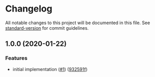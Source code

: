 # Changelog

All notable changes to this project will be documented in this file. See [standard-version](https://github.com/conventional-changelog/standard-version) for commit guidelines.

## 1.0.0 (2020-01-22)


### Features

* initial implementation ([#1](https://github.com/moxystudio/react-wait-for-react/issues/1)) ([932591f](https://github.com/moxystudio/react-wait-for-react/commit/932591f2a9706ad4bbd4ad68885b8e7fee5bcf48))
